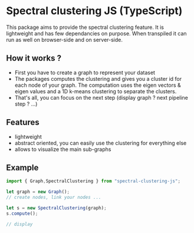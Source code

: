 # Spectral clustering JS (TypeScript)

This package aims to provide the spectral clustering feature. 
It is lightweight and has few dependancies on purpose. When transpiled it can run as well on browser-side and on server-side. 

## How it works ?

* First you have to create a graph to represent your dataset
* The packages computes the clustering and gives you a cluster id for each node of your graph. The computation uses the eigen vectors & eigen values and a 1D k-means clustering to separate the clusters. 
* That's all, you can focus on the next step (display graph ? next pipeline step ? ...)

## Features
* lightweight
* abstract oriented, you can easily use the clustering for everything else
* allows to visualize the main sub-graphs

## Example

```javascript
import { Graph,SpectralClustering } from "spectral-clustering-js";

let graph = new Graph();
// create nodes, link your nodes ...

let s = new SpectralClustering(graph);
s.compute();

// display

```
